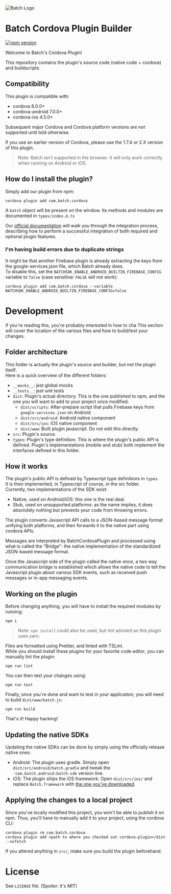 ![Batch Logo](https://raw.github.com/BatchLabs/cordova-plugin/master/readme/readme_logo.png)

# Batch Cordova Plugin Builder

[![npm version](https://badge.fury.io/js/com.batch.cordova.svg)](https://badge.fury.io/js/com.batch.cordova)

Welcome to Batch's Cordova Plugin!

This repository contains the plugin's source code (native code + cordova) and buildscripts.

## Compatibility

This plugin is compatible with:

- cordova 8.0.0+
- cordova-android 7.0.0+
- cordova-ios 4.5.0+

Subsequent major Cordova and Cordova platform versions are _not_ supported until told otherwise.

If you use an earlier version of Cordova, please use the 1.7.4 or 2.X version of this plugin.

> Note: Batch isn't supported in the browser. It will only work correctly when running on Android or iOS.

## How do I install the plugin?

Simply add our plugin from npm:

```
cordova plugin add com.batch.cordova
```

A `batch` object will be present on the window. Its methods and modules are documented in `types/index.d.ts`

Our [official documentation](https://batch.com/doc/cordova/sdk-integration/initial-setup.html) will walk you through the integration process, describing how to perform a successful integration of both required and optional plugin features.

### I'm having build errors due to duplicate strings

It might be that another Firebase plugin is already extracting the keys from the google-services.json file, which Batch already does.  
To disable this, set the `BATCHSDK_ENABLE_ANDROID_BUILTIN_FIREBASE_CONFIG` variable to `false` (case sensitive: `FALSE` will not work):

```
cordova plugin add com.batch.cordova --variable BATCHSDK_ENABLE_ANDROID_BUILTIN_FIREBASE_CONFIG=false
```

# Development

If you're reading this, you're probably interested in how to cha
This section will cover the location of the various files and how to build/test your changes.

## Folder architecture

This folder is actually the plugin's source and builder, but not the plugin itself.  
Here is a quick overview of the different folders:

- `__mocks__`: jest global mocks
- `__tests__`: jest unit tests
- `dist`: Plugin's actual directory. This is the one published to npm, and the one you will want to add to your project once modified.
  - `dist/scripts`: After-prepare script that pulls Firebase keys from `google-services.json` on Android
  - `dist/src/android`: Android native component
  - `dist/src/ios`: iOS native component
  - `dist/www`: Built plugin javascript. Do not edit this directly.
- `src`: Plugin's source.
- `types`: Plugin's type definition. This is where the plugin's public API is defined. Plugin's implementations (mobile and stub) both implement the interfaces defined in this folder.

## How it works

The plugin's public API is defined by Typescript type definitions in `types`.  
It is then implemented, in Typescript of course, in the src folder.  
Currently, two implementations of the SDK exist:

- Native, used on Android/iOS: this one is the real deal.
- Stub, used on unsupported platforms: as the name implies, it does absolutely nothing but prevents your code from throwing errors.

The plugin converts Javascript API calls to a JSON-based message format unifying both platforms, and then forwards it to the native part using cordova APIs.

Messages are interpreted by BatchCordovaPlugin and processed using what is called the "Bridge": the native implementation of the standardized JSON-based message format.

Once the Javascript side of the plugin called the native once, a two way communication bridge is established which allows the native code to tell the Javascript plugin about various SDK events, such as received push messages or in-app messaging events.

## Working on the plugin

Before changing anything, you will have to install the required modules by running:

```
npm i
```

> Note: `npm install` could also be used, but not advised as this plugin uses yarn.

Files are formatted using Prettier, and linted with TSLint.  
While you should install these plugins for your favorite code editor, you can manually lint the plugin:

```
npm run lint
```

You can then test your changes using:

```
npm run test
```

Finally, once you're done and want to test in your application, you will need to build `dist/www/batch.js`:

```
npm run build
```

That's it! Happy hacking!

## Updating the native SDKs

Updating the native SDKs can be done by simply using the officially release native ones:

- Android: The plugin uses gradle. Simply open `dist/src/android/batch.gradle` and tweak the `'com.batch.android:batch-sdk` version line.
- iOS: The plugin ships the iOS framework. Open `dist/src/ios/` and replace `Batch.framework` with [the one you've downloaded](https://batch.com/download).

## Applying the changes to a local project

Since you've locally modified this project, you won't be able to publish it on npm.
Thus, you'll have to manually add it to your project, using the cordova CLI:

```
cordova plugin rm com.batch.cordova
cordova plugin add <path to where you checked out cordova-plugin>/dist --nofetch
```

If you altered anything in `src/`, make sure you build the plugin beforehand.

# License

See `LICENSE` file. (Spoiler: it's MIT)
